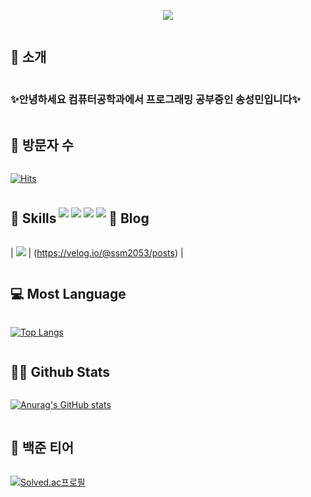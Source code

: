 <p align='center'>
    <img src="https://capsule-render.vercel.app/api?type=waving&color=auto&height=300&section=header&text=Hello!%20&fontSize=90&animation=fadeIn&fontAlignY=38&desc=Welcome%20To%20My%20GitHub%20Profile!%20&descAlignY=51&descAlign=62"/>
</p>

<h2 style="display: inline-block; vertical-align: middle;">📌 소개</h2>

### ✨안녕하세요 컴퓨터공학과에서 프로그래밍 공부중인 송성민입니다✨

<h2 style="display: inline-block; vertical-align: middle;">👨 방문자 수</h2>

[![Hits](https://hits.seeyoufarm.com/api/count/incr/badge.svg?url=https%3A%2F%2Fgithub.com%2Ftjdals4716%2Fhit-counter&count_bg=%2379C83D&title_bg=%23555555&icon=&icon_color=%23E7E7E7&title=hits&edge_flat=false)](https://hits.seeyoufarm.com)

<h2 style="display: inline-block; vertical-align: middle;">🚀 Skills</h2>

<img src="https://img.shields.io/badge/Python-14354C?style=for-the-badge&logo=python&logoColor=white" />
<img src="https://img.shields.io/badge/Java-ED8B00?style=for-the-badge&logo=openjdk&logoColor=white" />
<img src="https://img.shields.io/badge/Spring-6DB33F?style=for-the-badge&logo=spring&logoColor=white" />
<img src="https://img.shields.io/badge/MySQL-00000F?style=for-the-badge&logo=mysql&logoColor=white" />

<h2 style="display: inline-block; vertical-align: middle;">📝 Blog</h2>

| <img src="https://img.shields.io/badge/velog-298D46?style=for-the-badge&logo=velog&logoColor=white" /> | (https://velog.io/@ssm2053/posts) |

<h2 style="display: inline-block; vertical-align: middle;">💻 Most Language</h2>
    
[![Top Langs](https://github-readme-stats.vercel.app/api/top-langs/?username=yohan050605)](https://github.com/anuraghazra/github-readme-stats)

<h2 style="display: inline-block; vertical-align: middle;">🤜🤛 Github Stats</h2>

[![Anurag's GitHub stats](https://github-readme-stats.vercel.app/api?username=tjdals4716)](https://github.com/anuraghazra/github-readme-stats)

<h2 style="display: inline-block; vertical-align: middle;">🧐 백준 티어</h2>

[![Solved.ac프로필](http://mazassumnida.wtf/api/v2/generate_badge?boj=tjdals4716)](https://solved.ac/wke1wke1)

<!--
**tjdals4716/tjdals4716** is a ✨ _special_ ✨ repository because its `README.md` (this file) appears on your GitHub profile.

Here are some ideas to get you started:

- 🔭 I’m currently working on ...
- 🌱 I’m currently learning ...
- 👯 I’m looking to collaborate on ...
- 🤔 I’m looking for help with ...
- 💬 Ask me about ...
- 📫 How to reach me: ...
- 😄 Pronouns: ...
- ⚡ Fun fact: ...
-->

